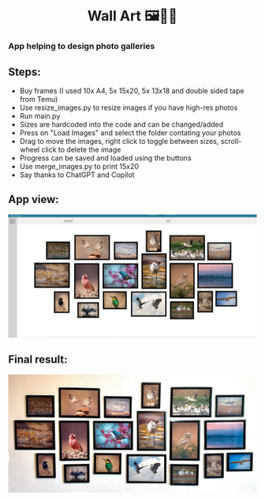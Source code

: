 <div align="center">
  
# Wall Art  🖼️📸🎨

</div>

### App helping to design photo galleries

## Steps:

 - Buy frames (I used 10x A4, 5x 15x20, 5x 13x18 and double sided tape from Temu)
 - Use resize_images.py to resize images if you have high-res photos
 - Run main.py
 - Sizes are hardcoded into the code and can be changed/added
 - Press on "Load Images" and select the folder contating your photos
 - Drag to move the images, right click to toggle between sizes, scroll-wheel click to delete the image
 - Progress can be saved and loaded using the buttons
 - Use merge_images.py to print 15x20
 - Say thanks to ChatGPT and Copilot


## App view:
![Oops](resources/app.jpeg) 

## Final result:
![Oops](resources/wall.jpeg) 


